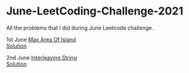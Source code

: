 # June-LeetCoding-Challenge-2021
All the problems that I did during June Leetcode challenge. 

1st June [Max Area Of Island](https://leetcode.com/explore/challenge/card/june-leetcoding-challenge-2021/603/week-1-june-1st-june-7th/3764/) </br>
[Solution](https://github.com/jatin9909/June-LeetCoding-Challenge-2021/blob/main/Max_Area_Of_Island.cpp)

2nd June [Interleaving String](https://leetcode.com/explore/challenge/card/june-leetcoding-challenge-2021/603/week-1-june-1st-june-7th/3765/) </br>
[Solution](https://github.com/jatin9909/June-LeetCoding-Challenge-2021/blob/main/Interleaving_String.cpp)
